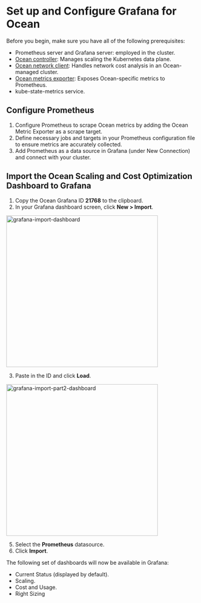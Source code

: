 <meta name="robots" content="noindex">

# Set up and Configure Grafana for Ocean

Before you begin, make sure you have all of the following prerequisites:

* Prometheus server and Grafana server: employed in the cluster.
* [Ocean controller](https://docs.spot.io/ocean/tutorials/ocean-controller-v2/): Manages scaling the Kubernetes data plane.
* [Ocean network client](https://docs.spot.io/ocean/tutorials/install-network-client-v2): Handles network cost analysis in an Ocean-managed cluster.
* [Ocean metrics exporter](https://docs.spot.io/ocean/tools-and-integrations/prometheus/scrape?id=install-the-exporter): Exposes Ocean-specific metrics to Prometheus.
* kube-state-metrics service.

## Configure Prometheus

1. Configure Prometheus to scrape Ocean metrics by adding the Ocean Metric Exporter as a scrape target.
2. Define necessary jobs and targets in your Prometheus configuration file to ensure metrics are accurately collected.
3. Add Prometheus as a data source in Grafana (under New Connection) and connect with your cluster.

## Import the Ocean Scaling and Cost Optimization Dashboard to Grafana

1. Copy the Ocean Grafana ID **21768** to the clipboard.
2. In your Grafana dashboard screen, click **New > Import**.

<img width = 400 alt="grafana-import-dashboard" src="https://github.com/user-attachments/assets/2c4ae5fc-114a-4134-b429-6bc4d798c4df" />

3. Paste in the ID and click **Load**.

<img width = 400 alt="grafana-import-part2-dashboard" src="https://github.com/user-attachments/assets/4d95f01d-9613-46ee-94ac-73baea4823aa" />

5. Select the **Prometheus** datasource.
6. Click **Import**. 

The following set of dashboards will now be available in Grafana:

* Current Status (displayed by default).
* Scaling.
* Cost and Usage.
* Right Sizing








